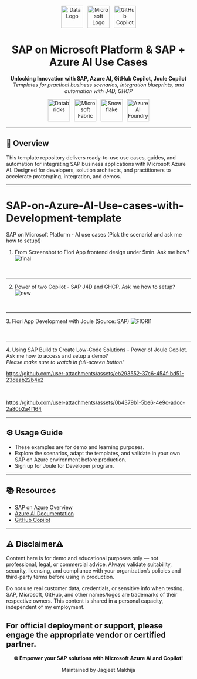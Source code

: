 <!-- Data, Microsoft, and Copilot Logos -->
<p align="center">
  <img src="https://upload.wikimedia.org/wikipedia/commons/8/87/Database-icon.svg" alt="Data Logo" height="60">
  &nbsp;
  <img src="https://upload.wikimedia.org/wikipedia/commons/4/44/Microsoft_logo.svg" alt="Microsoft Logo" height="60">
  &nbsp;
  <img src="https://raw.githubusercontent.com/gilbarbara/logos/master/logos/github-copilot.svg" alt="GitHub Copilot" height="60">
</p>

<h1 align="center">SAP on Microsoft Platform & SAP + Azure AI Use Cases</h1>
<p align="center">
  <b>Unlocking Innovation with SAP, Azure AI, GitHub Copilot, Joule Copilot</b>
  <br>
  <i>Templates for practical business scenarios, integration blueprints, and automation with J4D, GHCP</i>
</p>

<p align="center">
  <img src="https://raw.githubusercontent.com/databricks/branding-guide/main/databricks-logo.svg" alt="Databricks" height="60">
  &nbsp;
  <img src="https://learn.microsoft.com/en-us/fabric/media/fabric-icon.png" alt="Microsoft Fabric" height="60">
  &nbsp;
  <img src="https://assets.snowflake.com/logos/snowflake-logo-blue.svg" alt="Snowflake" height="60">
  &nbsp;
  <img src="https://upload.wikimedia.org/wikipedia/commons/a/a8/Microsoft_Azure_Logo.svg" alt="Azure AI Foundry" height="60">
</p>

---

## 🌟 Overview

This template repository delivers ready-to-use use cases, guides, and automation for integrating SAP business applications with Microsoft Azure AI. Designed for developers, solution architects, and practitioners to accelerate prototyping, integration, and demos.

---

# SAP-on-Azure-AI-Use-cases-with-Development-template
SAP on Microsoft Platform - AI use cases (Pick the scenario! and ask me how to setup!)

1. From Screenshot to Fiori App frontend design under 5min. Ask me how?
![final](https://github.com/user-attachments/assets/a24e7736-0aa6-461f-8b3b-bb01a55ee14c)

<br> <hr>

2. Power of two Copilot - SAP J4D and GHCP. Ask me how to setup?
![new](https://github.com/user-attachments/assets/5a5472f9-5baa-4816-8a51-4be8431c87d4)

<br> <HR>
3. Fiori App Development with Joule (Source: SAP)
![FIORI1](https://github.com/user-attachments/assets/6a07aab5-e98f-4313-9970-526439e7512b)

<br><hr>
4. Using SAP Build to Create Low-Code Solutions - Power of Joule Copilot. Ask me how to access and setup a demo? <br><i>Please make sure to watch in full-screen button!</i>

https://github.com/user-attachments/assets/eb293552-37c6-454f-bd51-23deab22b4e2

<br>

https://github.com/user-attachments/assets/0b4379b1-5be6-4e9c-adcc-2a80b2a4f164

---
## ⚙️ Usage Guide
- These examples are for demo and learning purposes. 
- Explore the scenarios, adapt the templates, and validate in your own SAP on Azure environment before production.
- Sign up for Joule for Developer program.

---
## 📚 Resources

- [SAP on Azure Overview](https://learn.microsoft.com/en-us/azure/sap)
- [Azure AI Documentation](https://learn.microsoft.com/en-us/azure/ai-services/)
- [GitHub Copilot](https://github.com/features/copilot)

---
## ⚠️ Disclaimer⚠️ 
Content here is for demo and educational purposes only — not professional, legal, or commercial advice.
Always validate suitability, security, licensing, and compliance with your organization’s policies and third-party terms before using in production.

Do not use real customer data, credentials, or sensitive info when testing.
SAP, Microsoft, GitHub, and other names/logos are trademarks of their respective owners.
This content is shared in a personal capacity, independent of my employment.

For official deployment or support, please engage the appropriate vendor or certified partner.
---

<p align="center">
  <b>🌐 Empower your SAP solutions with Microsoft Azure AI and Copilot!</b>
</p>

<p align="center">
  Maintained by Jagjeet Makhija
</p>
